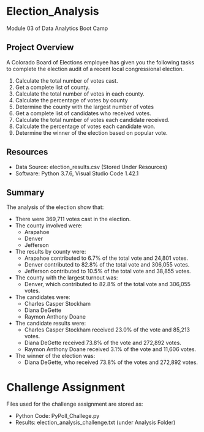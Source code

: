 # Election_Analysis
Module 03 of Data Analytics Boot Camp

## Project Overview
A Colorado Board of Elections employee has given you the following tasks to complete the election audit of a recent local congressional election.

1. Calculate the total number of votes cast.
2. Get a complete list of county.
3. Calculate the total number of votes in each county.
4. Calculate the percentage of votes by county
5. Determine the county with the largest number of votes
6. Get a complete list of candidates who received votes.
7. Calculate the total number of votes each candidate received.
8. Calculate the percentage of votes each candidate won.
9. Determine the winner of the election based on popular vote.

## Resources
- Data Source: election_results.csv (Stored Under Resources)
- Software: Python 3.7.6, Visual Studio Code 1.42.1

## Summary
The analysis of the election show that:
- There were 369,711 votes cast in the election.
- The county involved were:
  - Arapahoe
  - Denver
  - Jefferson
- The results by county were:
  - Arapahoe contributed to 6.7% of the total vote and 24,801 votes.
  - Denver contributed to 82.8% of the total vote and 306,055 votes.
  - Jefferson contributed to 10.5% of the total vote and 38,855 votes.
- The county with the largest turnout was:
  - Denver, which contributed to 82.8% of the total vote and 306,055 votes.
- The candidates were:
  - Charles Casper Stockham
  - Diana DeGette
  - Raymon Anthony Doane
- The candidate results were:
  - Charles Casper Stockham received 23.0% of the vote and 85,213 votes.
  - Diana DeGette received 73.8% of the vote and 272,892 votes.
  - Raymon Anthony Doane received 3.1% of the vote and 11,606 votes.
- The winner of the election was:
  - Diana DeGette, who received 73.8% of the votes and 272,892 votes.


# Challenge Assignment
Files used for the challenge assignment are stored as:
- Python Code: PyPoll_Challege.py
- Results: election_analysis_challenge.txt (under Analysis Folder)
